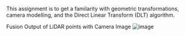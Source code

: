 This assignment is to get a familarity with geometric transformations, camera modelling, and the Direct
Linear Transform (DLT) algorithm.

Fusion Output of LiDAR points with Camera Image
![image](https://user-images.githubusercontent.com/56497557/140527095-6dd669ab-0d45-49ce-80dd-f2a1a2a1440e.png)
